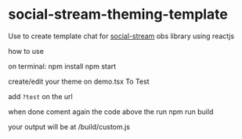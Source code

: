 # social-stream-theming-template

Use to create template chat for [social-stream](https://github.com/steveseguin/social_stream) obs library using reactjs

how to use

on terminal:
npm install
npm start

create/edit your theme on demo.tsx
To Test

add `?test` on the url

when done coment again the code above
the run
npm run build

your output will be at /build/custom.js
